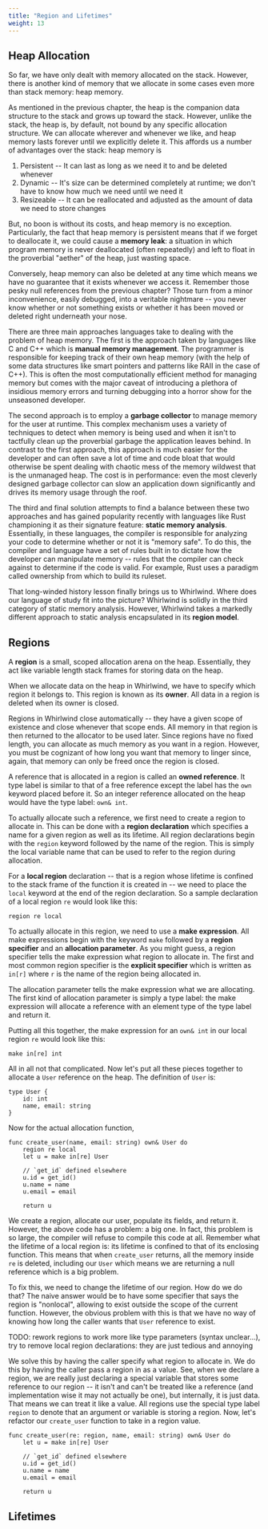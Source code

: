 ```yaml
---
title: "Region and Lifetimes"
weight: 13
---
```


## Heap Allocation

So far, we have only dealt with memory allocated on the stack.  However, there is another kind 
of memory that we allocate in some cases even more than stack memory: heap memory.  

As mentioned in the previous chapter, the heap is the companion data structure to the stack and
grows up toward the stack.  However, unlike the stack, the heap is, by default, not bound by
any specific allocation structure.  We can allocate wherever and whenever we like, and heap
memory lasts forever until we explicitly delete it.  This affords us a number of advantages over
the stack: heap memory is

1. Persistent -- It can last as long as we need it to and be deleted whenever
2. Dynamic -- It's size can be determined completely at runtime; we don't have to know how much we
need until we need it
3. Resizeable -- It can be reallocated and adjusted as the amount of data we need to store changes

But, no boon is without its costs, and heap memory is no exception.  Particularly, the fact that
heap memory is persistent means that if we forget to deallocate it, we could cause a **memory leak**:
a situation in which program memory is never deallocated (often repeatedly) and left to float in
the proverbial "aether" of the heap, just wasting space.  

Conversely, heap memory can also be deleted at any time which means we have no guarantee that it
exists whenever we access it.  Remember those pesky null references from the previous chapter?  Those
turn from a minor inconvenience, easily debugged, into a veritable nightmare -- you never know
whether or not something exists or whether it has been moved or deleted right underneath your nose.

There are three main approaches languages take to dealing with the problem of heap memory.  The
first is the approach taken by languages like C and C++ which is **manual memory management**.
The programmer is responsible for keeping track of their own heap memory (with the help of some
data structures like smart pointers and patterns like RAII in the case of C++).  This is often the
most computationally efficient method for managing memory but comes with the major caveat of
introducing a plethora of insidious memory errors and turning debugging into a horror show for
the unseasoned developer.

The second approach is to employ a **garbage collector** to manage memory for the user at runtime.
This complex mechanism uses a variety of techniques to detect when memory is being used and when it
isn't to tactfully clean up the proverbial garbage the application leaves behind.  In contrast to
the first approach, this approach is much easier for the developer and can often save a lot of time
and code bloat that would otherwise be spent dealing with chaotic mess of the memory wildwest that
is the unmanaged heap.  The cost is in performance: even the most cleverly designed garbage collector
can slow an application down significantly and drives its memory usage through the roof.  

The third and final solution attempts to find a balance between these two approaches and has gained
popularity recently with languages like Rust championing it as their signature feature: 
**static memory analysis**.  Essentially, in these languages, the compiler is responsible for analyzing
your code to determine whether or not it is "memory safe".  To do this, the compiler and language have
a set of rules built in to dictate how the developer can manipulate memory -- rules that the compiler
can check against to determine if the code is valid.  For example, Rust uses a paradigm called ownership
from which to build its ruleset.

That long-winded history lesson finally brings us to Whirlwind.  Where does our language of study fit
into the picture?  Whirlwind is solidly in the third category of static memory analysis.  However,
Whirlwind takes a markedly different approach to static analysis encapsulated in its **region model**.

## Regions

A **region** is a small, scoped allocation arena on the heap.  Essentially, they act like variable length
stack frames for storing data on the heap.  

When we allocate data on the heap in Whirlwind, we have to specify which region it belongs to.  This
region is known as its **owner**.  All data in a region is deleted when its owner is closed.  

Regions in Whirlwind close automatically -- they have a given scope of existence and close whenever that
scope ends.  All memory in that region is then returned to the allocator to be used later.  Since regions
have no fixed length, you can allocate as much memory as you want in a region.  However, you must be
cognizant of how long you want that memory to linger since, again, that memory can only be freed once the
region is closed.  

A reference that is allocated in a region is called an **owned reference**.  It type label is similar to
that of a free reference except the label has the `own` keyword placed before it.  So an integer reference
allocated on the heap would have the type label: `own& int`.  

To actually allocate such a reference, we first need to create a region to allocate in.  This can be done
with a **region declaration** which specifies a name for a given region as well as its lifetime.  All region
declarations begin with the `region` keyword followed by the name of the region.  This is simply the local variable
name that can be used to refer to the region during allocation.  

For a **local region** declaration -- that is a region whose lifetime is confined to the stack frame of the
function it is created in -- we need to place the `local` keyword at the end of the region declaration.  So
a sample declaration of a local region `re` would look like this:

    region re local

To actually allocate in this region, we need to use a **make expression**.  All make expressions begin with
the keyword `make` followed by a **region specifier** and an **allocation parameter**.  As you might guess,
a region specifier tells the make expression what region to allocate in.  The first and most common region
specifier is the **explicit specifier** which is written as `in[r]` where `r` is the name of the region being
allocated in.  

The allocation parameter tells the make expression what we are allocating.  The first kind of allocation
parameter is simply a type label: the make expression will allocate a reference with an element type of the
type label and return it.

Putting all this together, the make expression for an `own& int` in our local region `re` would look like this:

    make in[re] int

All in all not that complicated.  Now let's put all these pieces together to allocate a `User` reference on the
heap.  The definition of `User` is:

    type User {
        id: int
        name, email: string
    }

Now for the actual allocation function,

    func create_user(name, email: string) own& User do
        region re local
        let u = make in[re] User

        // `get_id` defined elsewhere
        u.id = get_id()
        u.name = name
        u.email = email

        return u

We create a region, allocate our user, populate its fields, and return it.  However, the above code has a problem:
a big one.  In fact, this problem is so large, the compiler will refuse to compile this code at all.  Remember what
the lifetime of a local region is: its lifetime is confined to that of its enclosing function.  This means that when
`create_user` returns, all the memory inside `re` is deleted, including our `User` which means we are returning a 
null reference which is a big problem.  

To fix this, we need to change the lifetime of our region.  How do we do that?  The naive answer would be to have
some specifier that says the region is "nonlocal", allowing to exist outside the scope of the current function.
However, the obvious problem with this is that we have no way of knowing how long the caller wants that `User` reference
to exist.  

TODO: rework regions to work more like type parameters (syntax unclear...), try to remove local region declarations:
they are just tedious and annoying

We solve this by having the caller specify what region to allocate in.  We do this by having the caller pass a region
in as a value.  See, when we declare a region, we are really just declaring a special variable that stores some reference
to our region -- it isn't and can't be treated like a reference (and implementation wise it may not actually be one), but
internally, it is just data.  That means we can treat it like a value.  All regions use the special type label `region` to
denote that an argument or variable is storing a region.  Now, let's refactor our `create_user` function to take in a region
value.

    func create_user(re: region, name, email: string) own& User do
        let u = make in[re] User

        // `get_id` defined elsewhere
        u.id = get_id()
        u.name = name
        u.email = email

        return u





## Lifetimes

